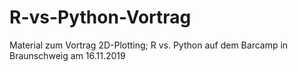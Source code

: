 # R-vs-Python-Vortrag
Material zum Vortrag 2D-Plotting; R vs. Python auf dem Barcamp in Braunschweig am 16.11.2019
